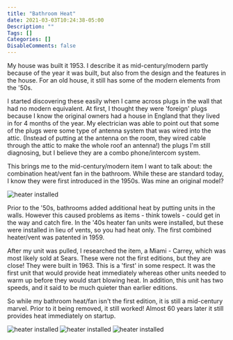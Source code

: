 ```yaml
---
title: "Bathroom Heat"
date: 2021-03-03T10:24:38-05:00
Description: ""
Tags: []
Categories: []
DisableComments: false
---
```

My house was built it 1953. I describe it as mid-century/modern partly because of the year it was built, but also from the design and the features in the house. For an old house, it still has some of the modern elements from the '50s.

I started discovering these easily when I came across plugs in the wall that had no modern equivalent. At first, I thought they were 'foreign' plugs because I know the original owners had a house in England that they lived in for 4 months of the year. My electrician was able to point out that some of the plugs were some type of antenna system that was wired into the attic. (Instead of putting at the antenna on the room, they wired cable through the attic to make the whole roof an antenna!) the plugs I'm still diagnosing, but I believe they are a combo phone/intercom system.

This brings me to the mid-century/modern item I want to talk about: the combination heat/vent fan in the bathroom. While these are standard today, I know they were first introduced in the 1950s. Was mine an original model?

![heater installed](/images/heat1.JPG)

Prior to the '50s, bathrooms added additional heat by putting units in the walls. However this caused problems as items - think towels - could get in the way and catch fire. In the '40s heater fan units were installed, but these were installed in lieu of vents, so you had heat only. The first combined heater/vent was patented in 1959.

After my unit was pulled, I researched the item, a Miami - Carrey, which was most likely sold at Sears. These were not the first editions, but they are close! They were built in 1963. This is a 'first' in some respect. It was the first unit that would provide heat immediately whereas other units needed to warm up before they would start blowing heat. In addition, this unit has two speeds, and it said to be much quieter than earlier editions.

So while my bathroom heat/fan isn't the first edition, it is still a mid-century marvel. Prior to it being removed, it still worked! Almost 60 years later it still provides heat immediately on startup.	

![heater installed](/images/heat2.JPG)
![heater installed](/images/heat3.JPG)
![heater installed](/images/heat4.JPG)